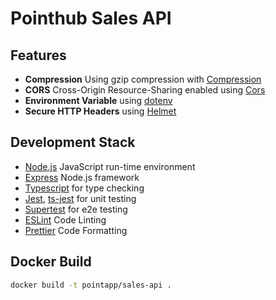 # Pointhub Sales API

## Features
- **Compression** Using gzip compression with [Compression](https://github.com/expressjs/compression)
- **CORS** Cross-Origin Resource-Sharing enabled using [Cors](https://github.com/expressjs/cors)
- **Environment Variable** using [dotenv](https://www.npmjs.com/package/dotenv)
- **Secure HTTP Headers** using [Helmet](https://github.com/helmetjs/helmet)

## Development Stack
- [Node.js](https://nodejs.org) JavaScript run-time environment
- [Express](https://expressjs.com) Node.js framework
- [Typescript](https://www.typescriptlang.org/) for type checking
- [Jest](https://jestjs.io/), [ts-jest](https://www.npmjs.com/package/ts-jest) for unit testing
- [Supertest](https://www.npmjs.com/package/supertest) for e2e testing
- [ESLint](https://eslint.org/) Code Linting
- [Prettier](https://prettier.io/) Code Formatting

## Docker Build

```bash
docker build -t pointapp/sales-api .
```